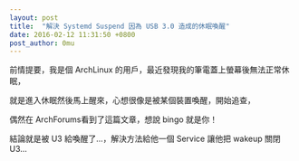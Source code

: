 ```yaml
---
layout: post
title:  "解決 Systemd Suspend 因為 USB 3.0 造成的休眠喚醒" 
date: 2016-02-12 11:31:50 +0800
post_author: 0mu
---
```

前情提要，我是個 ArchLinux 的用戶，最近發現我的筆電蓋上螢幕後無法正常休眠，
	
就是進入休眠然後馬上醒來，心想很像是被某個裝置喚醒，開始追查，
	
偶然在 ArchForums看到了這篇文章，想說 bingo 就是你！
		
結論就是被 U3 給喚醒了...，解決方法給他一個 Service 讓他把 wakeup 關閉 U3...
